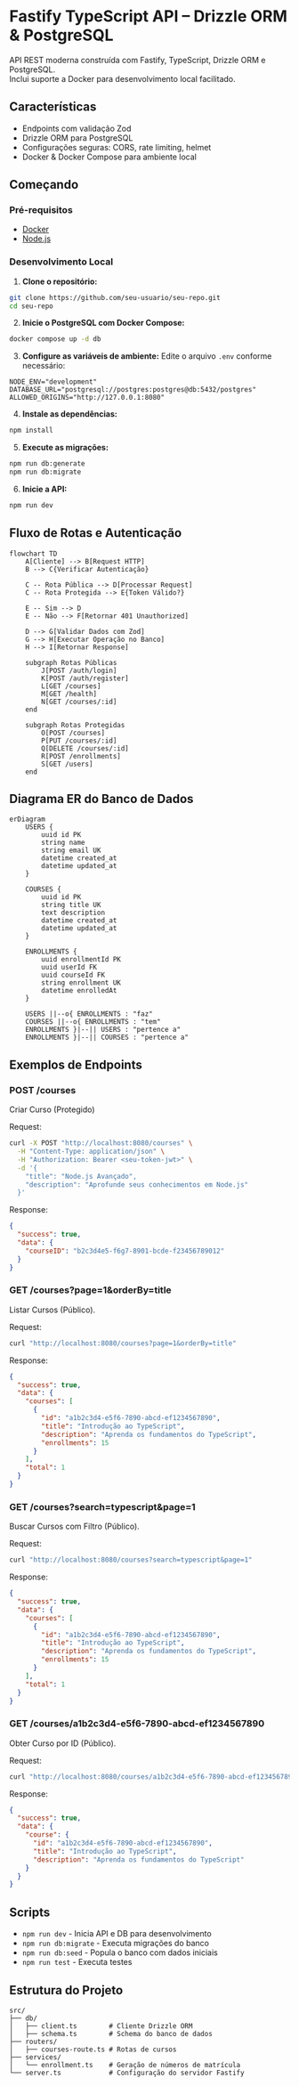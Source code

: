 # Fastify TypeScript API – Drizzle ORM & PostgreSQL

API REST moderna construída com Fastify, TypeScript, Drizzle ORM e PostgreSQL.  
Inclui suporte a Docker para desenvolvimento local facilitado.

## Características

- Endpoints com validação Zod
- Drizzle ORM para PostgreSQL  
- Configurações seguras: CORS, rate limiting, helmet
- Docker & Docker Compose para ambiente local

## Começando

### Pré-requisitos

- [Docker](https://www.docker.com/)
- [Node.js](https://nodejs.org/) 

### Desenvolvimento Local

1. **Clone o repositório:**
```sh
git clone https://github.com/seu-usuario/seu-repo.git
cd seu-repo
```

2. **Inicie o PostgreSQL com Docker Compose:**
```sh
docker compose up -d db
```

3. **Configure as variáveis de ambiente:**
Edite o arquivo `.env` conforme necessário:
```
NODE_ENV="development"
DATABASE_URL="postgresql://postgres:postgres@db:5432/postgres"
ALLOWED_ORIGINS="http://127.0.0.1:8080"
```

4. **Instale as dependências:**
```sh
npm install
```

5. **Execute as migrações:**
```sh
npm run db:generate
npm run db:migrate
```

6. **Inicie a API:**
```sh
npm run dev
```

## Fluxo de Rotas e Autenticação

```mermaid
flowchart TD
    A[Cliente] --> B[Request HTTP]
    B --> C{Verificar Autenticação}
    
    C -- Rota Pública --> D[Processar Request]
    C -- Rota Protegida --> E{Token Válido?}
    
    E -- Sim --> D
    E -- Não --> F[Retornar 401 Unauthorized]
    
    D --> G[Validar Dados com Zod]
    G --> H[Executar Operação no Banco]
    H --> I[Retornar Response]
    
    subgraph Rotas Públicas
        J[POST /auth/login]
        K[POST /auth/register]
        L[GET /courses]
        M[GET /health]
        N[GET /courses/:id]
    end
    
    subgraph Rotas Protegidas
        O[POST /courses]
        P[PUT /courses/:id]
        Q[DELETE /courses/:id]
        R[POST /enrollments]
        S[GET /users]
    end
```

## Diagrama ER do Banco de Dados

```mermaid
erDiagram
    USERS {
        uuid id PK
        string name
        string email UK
        datetime created_at
        datetime updated_at
    }
    
    COURSES {
        uuid id PK
        string title UK
        text description
        datetime created_at
        datetime updated_at
    }
    
    ENROLLMENTS {
        uuid enrollmentId PK
        uuid userId FK
        uuid courseId FK
        string enrollment UK
        datetime enrolledAt
    }
    
    USERS ||--o{ ENROLLMENTS : "faz"
    COURSES ||--o{ ENROLLMENTS : "tem"
    ENROLLMENTS }|--|| USERS : "pertence a"
    ENROLLMENTS }|--|| COURSES : "pertence a"
```

## Exemplos de Endpoints

### POST /courses
Criar Curso (Protegido)

Request:
```bash 
curl -X POST "http://localhost:8080/courses" \
  -H "Content-Type: application/json" \
  -H "Authorization: Bearer <seu-token-jwt>" \
  -d '{
    "title": "Node.js Avançado",
    "description": "Aprofunde seus conhecimentos em Node.js"
  }'
```

Response:
```json
{
  "success": true,
  "data": {
    "courseID": "b2c3d4e5-f6g7-8901-bcde-f23456789012"
  }
}
```

### GET /courses?page=1&orderBy=title
Listar Cursos (Público).

Request: 
```bash
curl "http://localhost:8080/courses?page=1&orderBy=title"
```

Response:
```json
{
  "success": true,
  "data": {
    "courses": [
      {
        "id": "a1b2c3d4-e5f6-7890-abcd-ef1234567890",
        "title": "Introdução ao TypeScript",
        "description": "Aprenda os fundamentos do TypeScript",
        "enrollments": 15
      }
    ],
    "total": 1
  }
}
```
### GET /courses?search=typescript&page=1
Buscar Cursos com Filtro (Público).

Request: 
```bash 
curl "http://localhost:8080/courses?search=typescript&page=1"
```

Response:
```json
{
  "success": true,
  "data": {
    "courses": [
      {
        "id": "a1b2c3d4-e5f6-7890-abcd-ef1234567890",
        "title": "Introdução ao TypeScript",
        "description": "Aprenda os fundamentos do TypeScript",
        "enrollments": 15
      }
    ],
    "total": 1
  }
}
```
### GET /courses/a1b2c3d4-e5f6-7890-abcd-ef1234567890
Obter Curso por ID (Público).

Request: 
```bash
curl "http://localhost:8080/courses/a1b2c3d4-e5f6-7890-abcd-ef1234567890"
```

Response:
```json
{
  "success": true,
  "data": {
    "course": {
      "id": "a1b2c3d4-e5f6-7890-abcd-ef1234567890",
      "title": "Introdução ao TypeScript",
      "description": "Aprenda os fundamentos do TypeScript"
    }
  }
}
```

## Scripts

- `npm run dev` - Inicia API e DB para desenvolvimento
- `npm run db:migrate` - Executa migrações do banco
- `npm run db:seed` - Popula o banco com dados iniciais
- `npm run test` - Executa testes

## Estrutura do Projeto

```
src/
├── db/
│   ├── client.ts        # Cliente Drizzle ORM
│   ├── schema.ts        # Schema do banco de dados
├── routers/
│   ├── courses-route.ts # Rotas de cursos
├── services/
│   └── enrollment.ts    # Geração de números de matrícula
└── server.ts            # Configuração do servidor Fastify
```
